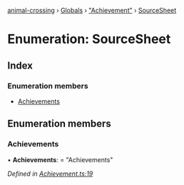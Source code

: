 [animal-crossing](../README.md) › [Globals](../globals.md) › ["Achievement"](../modules/_achievement_.md) › [SourceSheet](_achievement_.sourcesheet.md)

# Enumeration: SourceSheet

## Index

### Enumeration members

* [Achievements](_achievement_.sourcesheet.md#achievements)

## Enumeration members

###  Achievements

• **Achievements**: = "Achievements"

*Defined in [Achievement.ts:19](https://github.com/Norviah/animal-crossing/blob/fc7c924/module/types/Achievement.ts#L19)*
